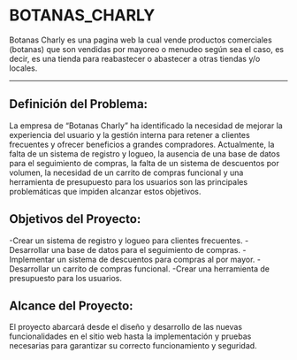 # BOTANAS_CHARLY
Botanas Charly es una pagina web la cual vende productos comerciales (botanas) que son vendidas por mayoreo o menudeo según sea el caso, es decir, es una tienda para reabastecer o abastecer a otras tiendas y/o locales.
***
## Definición del Problema:
La empresa de “Botanas Charly” ha identificado la necesidad de mejorar la experiencia del usuario y la gestión interna para retener a clientes frecuentes y ofrecer beneficios a grandes compradores. Actualmente, la falta de un sistema de registro y logueo, la ausencia de una base de datos para el seguimiento de compras, la falta de un sistema de descuentos por volumen, la necesidad de un carrito de compras funcional y una herramienta de presupuesto para los usuarios son las principales problemáticas que impiden alcanzar estos objetivos.

## Objetivos del Proyecto:
-Crear un sistema de registro y logueo para clientes frecuentes.
-Desarrollar una base de datos para el seguimiento de compras.
-Implementar un sistema de descuentos para compras al por mayor.
-Desarrollar un carrito de compras funcional.
-Crear una herramienta de presupuesto para los usuarios.

## Alcance del Proyecto:
El proyecto abarcará desde el diseño y desarrollo de las nuevas funcionalidades en el sitio web hasta la implementación y pruebas necesarias para garantizar su correcto funcionamiento y seguridad.
